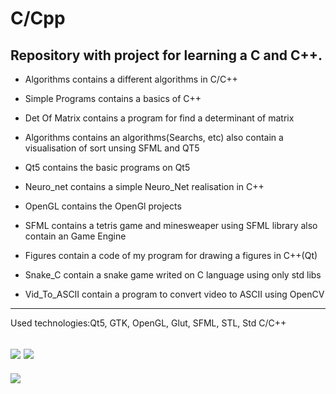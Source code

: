 # C/Cpp
Repository with project for learning a C and C++.
----------------

* Algorithms contains a different algorithms in C/C++

* Simple Programs contains a basics of C++

* Det Of Matrix contains a program for find a determinant of matrix

* Algorithms contains an algorithms(Searchs, etc) also contain a visualisation of sort unsing SFML and QT5

* Qt5 contains the basic programs on Qt5

* Neuro_net contains a simple Neuro_Net realisation in C++

* OpenGL contains the OpenGl projects

* SFML contains a tetris game and minesweaper using SFML library also contain an Game Engine

* Figures contain a code of my program for drawing a figures in C++(Qt)

* Snake_C contain a snake game writed on C language using only std libs

* Vid_To_ASCII contain a program to convert video to ASCII using OpenCV

--------------------------------------------------------------------------------
Used technologies:Qt5, GTK, OpenGL, Glut, SFML, STL, Std C/C++

[![](https://img.shields.io/badge/C%2B%2B-00599C?style=for-the-badge&logo=c%2B%2B&logoColor=white)](C++/) [![](https://img.shields.io/badge/C-00599C?style=for-the-badge&logo=c&logoColor=white)](C/)
----------------------------------------------------------------------------------------------------------
![](https://img.shields.io/tokei/lines/github/cppshizoidS/C-Cpp)

